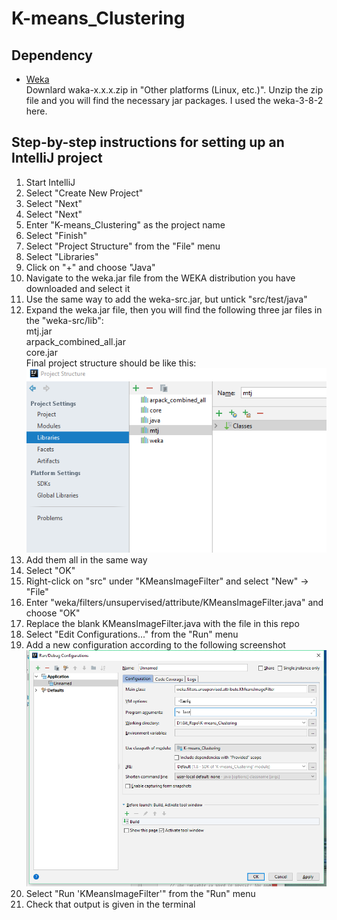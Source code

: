 # K-means_Clustering

## Dependency
- [Weka](https://www.cs.waikato.ac.nz/ml/weka/downloading.html)  
Downlard waka-x.x.x.zip in "Other platforms (Linux, etc.)". Unzip the zip file and you will find the necessary jar packages. I used the weka-3-8-2 here.


## Step-by-step instructions for setting up an IntelliJ project
1. Start IntelliJ  
2. Select "Create New Project"  
3. Select "Next"  
4. Select "Next"  
5. Enter "K-means_Clustering" as the project name
6. Select "Finish"
7. Select "Project Structure" from the "File" menu
8. Select "Libraries"
9. Click on "+" and choose "Java"
10. Navigate to the weka.jar file from the WEKA distribution you have downloaded and select it  
11. Use the same way to add the weka-src.jar, but untick "src/test/java"
12. Expand the weka.jar file, then you will find the following three jar files in the "weka-src/lib":  
    mtj.jar  
    arpack_combined_all.jar   
    core.jar  
    Final project structure should be like this:  
    ![image](https://github.com/darwinsww/K-means_Clustering/blob/master/img/Project_structure.png)  
13. Add them all in the same way
14. Select "OK"
15. Right-click on "src" under "KMeansImageFilter" and select "New" -> "File"
16. Enter "weka/filters/unsupervised/attribute/KMeansImageFilter.java" and choose "OK"
17. Replace the blank KMeansImageFilter.java with the file in this repo
18. Select "Edit Configurations..." from the "Run" menu
19. Add a new configuration according to the following screenshot  
![image](https://github.com/darwinsww/K-means_Clustering/blob/master/img/Snapshot_of_the_project_configuration_in_IntelliJ.png)   
20. Select "Run 'KMeansImageFilter'" from the "Run" menu
21. Check that output is given in the terminal
